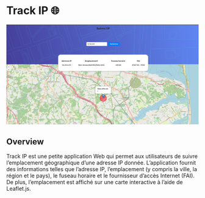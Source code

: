 # Track  IP  🌐

![Design preview for the IP address tracker coding challenge](./design/desktop-preview.png)

## Overview

 Track IP est une petite application Web qui permet aux utilisateurs de suivre l’emplacement géographique d’une adresse IP donnée. L’application fournit des informations telles que l’adresse IP, l’emplacement (y compris la ville, la région et le pays), le fuseau horaire et le fournisseur d’accès Internet (FAI). De plus, l’emplacement est affiché sur une carte interactive à l’aide de Leaflet.js.

